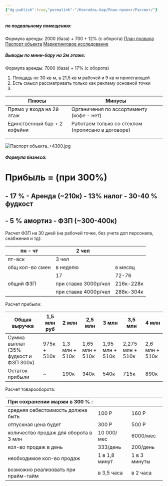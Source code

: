 ```yaml
---
{"dg-publish":true,"permalink":"/Коктейль-бар/План-проект/Рассвет/"}
---
```


##### по подвальному помещению:
Формула аренды: 2000 (база) + 700 + 12% (с оборота)
[План подвала](https://www.dropbox.com/scl/fi/nb2yk256934mows2nyzsl/.pdf?rlkey=t2w7iwes1l9k5unwziy4ehq9m&st=au9m3vl5&dl=0)
[Паспорт объекта](https://www.dropbox.com/scl/fi/b5wvtkabsx5x98p8k8ye1/_-4300.pdf?rlkey=gyzkvqzwcqa61e6atczc1sfag&st=fz1mgive&dl=0)
[Маркетинговое исследование](https://www.dropbox.com/scl/fi/ac93qrahe2dqgf07e7ubs/.pdf?rlkey=t5up7tgng33uh6u09b21a47s3&st=8tt5juqh&dl=0)

##### Выводы по мини-бару на 2м этаже: 
Формула аренды: 7000 (база) + 17% (с оборота) 
1. Площадь не 30 кв м, а 21,5 кв м рабочей и 9 кв м прилегающей
2. Есть смысл рассматривать только как рекламу основной точки 
3. 


| Плюсы                        | Минусы                                            |
| ---------------------------- | ------------------------------------------------- |
| Прямо у входа на 2й этаж     | Органичения по ассортименту (кофе - нет)          |
| Единственный бар + 2 кофейни | Работаем только со стеклом (прописано в договоре) |
|                              |                                                   |
|                              |                                                   |

![Паспорт объекта_+4300.jpg](/img/user/Inbox/%D0%9F%D0%B0%D1%81%D0%BF%D0%BE%D1%80%D1%82%20%D0%BE%D0%B1%D1%8A%D0%B5%D0%BA%D1%82%D0%B0_+4300.jpg)

##### Формула бизнеса: 

# Прибыль = (при 300%)
## - 17 %   - Аренда (~210к)  - 13% налог   - 30-40 % фудкост
## - 5 %  амортиз  -   ФЗП (~300-400к)

Расчет ФЗП на 30 дней (на рабочей точке, без учета доп персонала, снабжения и тд): 

| пн - чт         | 2 чел                |           |
| --------------- | -------------------- | --------- |
| пт-вск          | 3 чел                |           |
| общ кол-во смен | в неделю             | в месяц   |
|                 | 17                   | 72-76     |
| общий ФЗП       | при ставке 3000р/чел | 216к-228к |
|                 | при ставке 4000р/чел | 288к-304к |

Расчет прибыли: 

| Общая выручка                          | 1,5 млн руб | 2 млн          | 2,5 млн         | 3 млн           | 3,5 млн          | 4 млн          |
| -------------------------------------- | ----------- | -------------- | --------------- | --------------- | ---------------- | -------------- |
| Сумма выплат (35% фудкост и ФЗП  300к) | 975к + 510к | 1,3 млн + 510к | 1,65 млн + 510к | 1,95 млн + 510к | 2,275 млн + 510к | 2,6 млн + 510к |
| Остаток прибыли                        | ~           | 190к           | 340к            | 540к            | 715к             | 890к           |

Расчет товарооборота:

| При сохранении маржи в 300 % :        |               |              |
| ------------------------------------- | ------------- | ------------ |
| средняя себестоимость должна быть     | 100 Р         | 160 Р        |
| отпускная цена будет                  | 300 Р         | 500 Р        |
| количество продаж для оборота в 3 млн | 10 000/мес    | 6000/мес     |
| кол-во продаж в день                  | 333/день      | 200/день     |
| необходимое кол-во продаж             | 1 в 1,8 минут | 1 в 3 минуты |
| возможно реализовать при прайм-тайм   | в 3,5 часа    | в 2 часа     |
